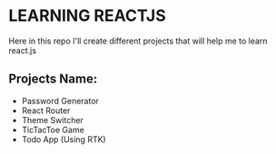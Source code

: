 # LEARNING REACTJS
Here in this repo I'll create different projects that will help me to learn react.js

## Projects Name:
 - Password Generator
 - React Router
 - Theme Switcher
 - TicTacToe Game
 - Todo App (Using RTK)